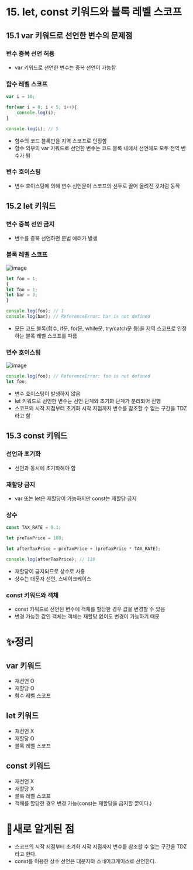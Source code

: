# 15. let, const 키워드와 블록 레벨 스코프

## 15.1 var 키워드로 선언한 변수의 문제점

### 변수 중복 선언 허용

- var 키워드로 선언한 변수는 중복 선언이 가능함

### 함수 레벨 스코프

```jsx
var i = 10;

for(var i = 0; i < 5; i++){
	console.log(i);
}

console.log(i); // 5
```

- 함수의 코드 블록만을 지역 스코프로 인정함
- 함수 외부의 var 키워드로 선언한 변수는 코드 블록 내에서 선언해도 모두 전역 변수가 됨

### 변수 호이스팅

- 변수 호이스팅에 의해 변수 선언문이 스코프의 선두로 끌어 올려진 것처럼 동작

## 15.2 let 키워드

### 변수 중복 선언 금지

- 변수를 중복 선언하면 문법 에러가 발생

### 블록 레벨 스코프
![image](https://user-images.githubusercontent.com/72698829/209719475-88a92757-bcfe-4ee0-8fa3-c3b219f640cd.png)

```jsx
let foo = 1;
{
let foo = 1;
let bar = 3;
}

console.log(foo); // 1
console.log(bar); // ReferenceError: bar is not defined
```

- 모든 코드 블록(함수, if문, for문, while문, try/catch문 등)을 지역 스코프로 인정하는 블록 레벨 스코프를 따름

### 변수 호이스팅
![image](https://user-images.githubusercontent.com/72698829/209719479-41603e8a-7f11-4456-9378-a7853c9e9a3d.png)

```jsx
console.log(foo); // ReferenceError: foo is not defined
let foo;
```

- 변수 호이스팅이 발생하지 않음
- let 키워드로 선언한 변수는 선언 단계와 초기화 단계가 분리되어 진행
- 스코프의 시작 지점부터 초기화 시작 지점까지 변수를 참조할 수 없는 구간을 TDZ라고 함

## 15.3 const 키워드

### 선언과 초기화

- 선언과 동시에 초기화해야 함

### 재할당 금지

- var 또는 let은 재할당이 가능하지만 const는 재할당 금지

### 상수

```jsx
const TAX_RATE = 0.1;

let preTaxPrice = 100;

let afterTaxPrice = preTaxPrice + (preTaxPrice * TAX_RATE);

console.log(afterTaxPrice); // 110
```

- 재할당이 금지되므로 상수로 사용
- 상수는 대문자 선언, 스네이크케이스

### const 키워드와 객체

- const 키워드로 선언된 변수에 객체를 할당한 경우 값을 변경할 수 있음
- 변경 가능한 값인 객체는 객체는 재할당 없이도 변경이 가능하기 때문

# ✨정리

## var 키워드

- 재선언 O
- 재할당 O
- 함수 레벨 스코프

## let 키워드

- 재선언 X
- 재할당 O
- 블록 레벨 스코프

## const 키워드

- 재선언 X
- 재할당 X
- 블록 레벨 스코프
- 객체를 할당한 경우 변경 가능(const는 재할당을 금지할 뿐이다.)

# 🐥새로 알게된 점

- 스코프의 시작 지점부터 초기화 시작 지점까지 변수를 참조할 수 없는 구간을 TDZ라고 한다.
- const를 이용한 상수 선언은 대문자와 스네이크케이스로 선언한다.
